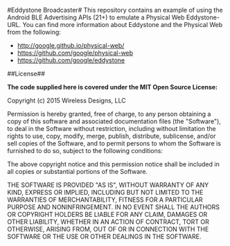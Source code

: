 #Eddystone Broadcaster#
This repository contains an example of using the Android BLE Advertising APIs (21+) to emulate a Physical Web Eddystone-URL. You can find more information about Eddystone and the Physical Web from the following:

- http://google.github.io/physical-web/
- https://github.com/google/physical-web
- https://github.com/google/eddystone

##License##

**The code supplied here is covered under the MIT Open Source License:**

Copyright (c) 2015 Wireless Designs, LLC

Permission is hereby granted, free of charge, to any person obtaining
a copy of this software and associated documentation files (the
"Software"), to deal in the Software without restriction, including
without limitation the rights to use, copy, modify, merge, publish,
distribute, sublicense, and/or sell copies of the Software, and to
permit persons to whom the Software is furnished to do so, subject to
the following conditions:

The above copyright notice and this permission notice shall be
included in all copies or substantial portions of the Software.

THE SOFTWARE IS PROVIDED "AS IS", WITHOUT WARRANTY OF ANY KIND,
EXPRESS OR IMPLIED, INCLUDING BUT NOT LIMITED TO THE WARRANTIES OF
MERCHANTABILITY, FITNESS FOR A PARTICULAR PURPOSE AND
NONINFRINGEMENT. IN NO EVENT SHALL THE AUTHORS OR COPYRIGHT HOLDERS BE
LIABLE FOR ANY CLAIM, DAMAGES OR OTHER LIABILITY, WHETHER IN AN ACTION
OF CONTRACT, TORT OR OTHERWISE, ARISING FROM, OUT OF OR IN CONNECTION
WITH THE SOFTWARE OR THE USE OR OTHER DEALINGS IN THE SOFTWARE.
